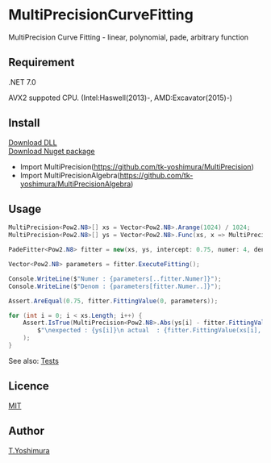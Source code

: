 # MultiPrecisionCurveFitting 
  MultiPrecision Curve Fitting - linear, polynomial, pade, arbitrary function

## Requirement
.NET 7.0

AVX2 suppoted CPU. (Intel:Haswell(2013)-, AMD:Excavator(2015)-)

## Install

[Download DLL](https://github.com/tk-yoshimura/MultiPrecisionCurveFitting/releases)  
[Download Nuget package](https://www.nuget.org/packages/tyoshimura.multiprecision.curvefitting/)

- Import MultiPrecision(https://github.com/tk-yoshimura/MultiPrecision)
- Import MultiPrecisionAlgebra(https://github.com/tk-yoshimura/MultiPrecisionAlgebra)

## Usage

```csharp
MultiPrecision<Pow2.N8>[] xs = Vector<Pow2.N8>.Arange(1024) / 1024;
MultiPrecision<Pow2.N8>[] ys = Vector<Pow2.N8>.Func(xs, x => MultiPrecision<Pow2.N8>.Cos(x) - 0.25);

PadeFitter<Pow2.N8> fitter = new(xs, ys, intercept: 0.75, numer: 4, denom: 3);

Vector<Pow2.N8> parameters = fitter.ExecuteFitting();

Console.WriteLine($"Numer : {parameters[..fitter.Numer]}");
Console.WriteLine($"Denom : {parameters[fitter.Numer..]}");

Assert.AreEqual(0.75, fitter.FittingValue(0, parameters));

for (int i = 0; i < xs.Length; i++) {
    Assert.IsTrue(MultiPrecision<Pow2.N8>.Abs(ys[i] - fitter.FittingValue(xs[i], parameters)) < 1e-5,
        $"\nexpected : {ys[i]}\n actual  : {fitter.FittingValue(xs[i], parameters)}"
    );
}
```

See also: [Tests](https://github.com/tk-yoshimura/MultiPrecisionCurveFitting/tree/main/MultiPrecisionCurveFittingTest)

## Licence
[MIT](https://github.com/tk-yoshimura/MultiPrecisionCurveFitting/blob/master/LICENSE)

## Author

[T.Yoshimura](https://github.com/tk-yoshimura)

